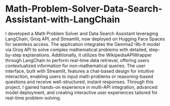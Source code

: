 # Math-Problem-Solver-Data-Search-Assistant-with-LangChain
I developed a Math Problem Solver and Data Search Assistant leveraging LangChain, Groq API, and Streamlit, now deployed on Hugging Face Spaces for seamless access. The application integrates the Gemma2-9b-It model via Groq API to solve complex mathematical problems with detailed, step-by-step explanations. Additionally, it utilizes the WikipediaAPIWrapper through LangChain to perform real-time data retrieval, offering users contextualized information for non-mathematical queries. The user interface, built with Streamlit, features a chat-based design for intuitive interaction, enabling users to input math problems or reasoning-based questions and receive well-structured, instant responses. Through this project, I gained hands-on experience in multi-API integration, advanced model deployment, and creating interactive user experiences tailored for real-time problem-solving.
